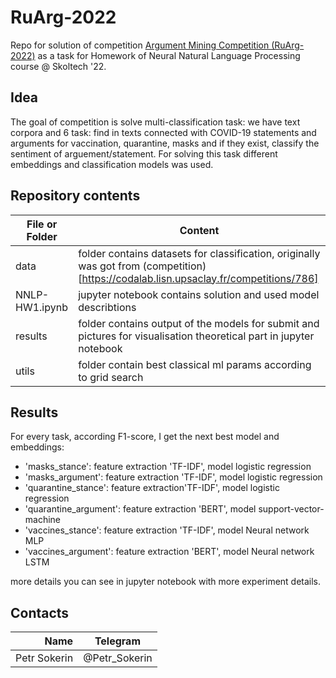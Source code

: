 # RuArg-2022

Repo for solution of competition [Argument Mining Competition (RuArg-2022)](https://codalab.lisn.upsaclay.fr/competitions/786) as a task for Homework of Neural Natural Language Processing course @ Skoltech '22.

## Idea

The goal of competition is solve multi-classification task: we have text corpora and 6 task: find in texts connected with COVID-19 statements and arguments for vaccination, quarantine, masks and if they exist, classify the sentiment of arguement/statement. For solving this task different embeddings and classification models was used. 

## Repository contents

| File or Folder | Content |
| --- | --- |
| data | folder contains datasets for classification, originally was got from (competition)[https://codalab.lisn.upsaclay.fr/competitions/786]  |
| NNLP-HW1.ipynb | jupyter notebook contains solution and used model describtions|
| results | folder contains output of the models for submit and pictures for visualisation theoretical part in jupyter notebook |
| utils | folder contain best classical ml params according to grid search |

## Results

For every task, according F1-score, I get the next best model and embeddings:
- 'masks_stance': feature extraction 'TF-IDF', model logistic regression
- 'masks_argument': feature extraction 'TF-IDF', model logistic regression
- 'quarantine_stance': feature extraction'TF-IDF', model logistic regression
- 'quarantine_argument': feature extraction 'BERT', model support-vector-machine
- 'vaccines_stance': feature extraction 'TF-IDF', model Neural network MLP
- 'vaccines_argument': feature extraction 'BERT', model Neural network LSTM

more details you can see in jupyter notebook with more experiment details. 

## Contacts

| **Name** | **Telegram** |
|----:|:----------:|
| Petr Sokerin | @Petr_Sokerin |
